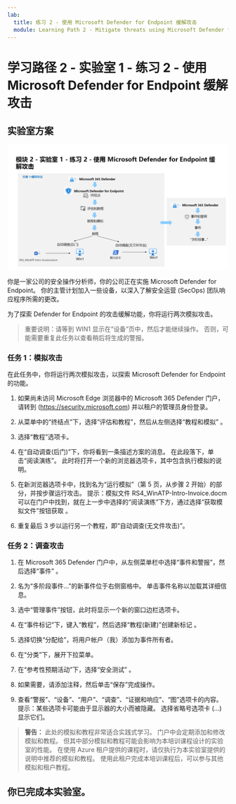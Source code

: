 ```yaml
---
lab:
  title: 练习 2 - 使用 Microsoft Defender for Endpoint 缓解攻击
  module: Learning Path 2 - Mitigate threats using Microsoft Defender for Endpoint
---
```


# <a name="learning-path-2---lab-1---exercise-2---mitigate-attacks-with-microsoft-defender-for-endpoint"></a>学习路径 2 - 实验室 1 - 练习 2 - 使用 Microsoft Defender for Endpoint 缓解攻击

## <a name="lab-scenario"></a>实验室方案

![实验室概述。](../Media/SC-200-Lab_Diagrams_Mod2_L1_Ex2.png)

你是一家公司的安全操作分析师，你的公司正在实施 Microsoft Defender for Endpoint。 你的主管计划加入一些设备，以深入了解安全运营 (SecOps) 团队响应程序所需的更改。

为了探索 Defender for Endpoint 的攻击缓解功能，你将运行两次模拟攻击。

>重要说明：请等到 WIN1 显示在“设备”页中，然后才能继续操作。 否则，可能需要重复此任务以查看稍后将生成的警报。


### <a name="task-1-simulated-attacks"></a>任务 1：模拟攻击

在此任务中，你将运行两次模拟攻击，以探索 Microsoft Defender for Endpoint 的功能。

1. 如果尚未访问 Microsoft Edge 浏览器中的 Microsoft 365 Defender 门户，请转到 (https://security.microsoft.com) 并以租户的管理员身份登录。

1. 从菜单中的“终结点”下，选择“评估和教程”，然后从左侧选择“教程和模拟”  。

1. 选择“教程”选项卡。

1. 在“自动调查(后门)”下，你将看到一条描述方案的消息。 在此段落下，单击“阅读演练”。 此时将打开一个新的浏览器选项卡，其中包含执行模拟的说明。

1. 在新浏览器选项卡中，找到名为“运行模拟”（第 5 页，从步骤 2 开始）的部分，并按步骤运行攻击。 提示：模拟文件 RS4_WinATP-Intro-Invoice.docm 可以在门户中找到，就在上一步中选择的“阅读演练”下方，通过选择“获取模拟文件”按钮获取 。 

1. 重复最后 3 步以运行另一个教程，即“自动调查(无文件攻击)”。


### <a name="task-2-investigate-the-attacks"></a>任务 2：调查攻击

1. 在 Microsoft 365 Defender 门户中，从左侧菜单栏中选择“事件和警报”，然后选择“事件” 。

1. 名为“多阶段事件...”的新事件位于右侧窗格中。 单击事件名称以加载其详细信息。

1. 选中“管理事件”按钮，此时将显示一个新的窗口边栏选项卡。 

1. 在“事件标记”下，键入“教程”，然后选择“教程(新建)”创建新标记 。 

1. 选择切换“分配给”，将用户帐户（我）添加为事件所有者。 

1. 在“分类”下，展开下拉菜单。 

1. 在“参考性预期活动”下，选择“安全测试” 。 

1. 如果需要，请添加注释，然后单击“保存”完成操作。

1. 查看“警报”、“设备”、“用户”、“调查”、“证据和响应”、“图”选项卡的内容。 提示：某些选项卡可能由于显示器的大小而被隐藏。 选择省略号选项卡 (...) 显示它们。

>**警告：** 此处的模拟和教程非常适合实践式学习。  门户中会定期添加和修改模拟和教程。  但其中部分模拟和教程可能会影响为本培训课程设计的实验室的性能。  在使用 Azure 租户提供的课程时，请仅执行为本实验室提供的说明中推荐的模拟和教程。  使用此租户完成本培训课程后，可以参与其他模拟和租户教程。

## <a name="you-have-completed-the-lab"></a>你已完成本实验室。
